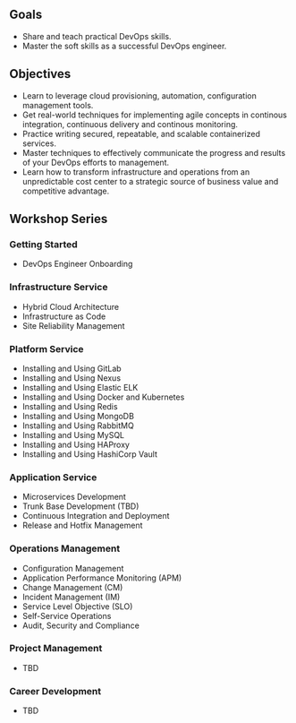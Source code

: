 ## Goals
* Share and teach practical DevOps skills.
* Master the soft skills as a successful DevOps engineer.


## Objectives
* Learn to leverage cloud provisioning, automation, configuration management tools.
* Get real-world techniques for implementing agile concepts in continous integration, continuous delivery and continous monitoring.
* Practice writing secured, repeatable, and scalable containerized services. 
* Master techniques to effectively communicate the progress and results of your DevOps efforts to management.
* Learn how to transform  infrastructure and operations from an unpredictable cost center to a strategic source of business value and competitive advantage.

## Workshop Series

### Getting Started
* DevOps Engineer Onboarding

### Infrastructure Service
* Hybrid Cloud Architecture
* Infrastructure as Code
* Site Reliability Management

### Platform Service
* Installing and Using GitLab
* Installing and Using Nexus 
* Installing and Using Elastic ELK
* Installing and Using Docker and Kubernetes
* Installing and Using Redis
* Installing and Using MongoDB
* Installing and Using RabbitMQ
* Installing and Using MySQL
* Installing and Using HAProxy
* Installing and Using HashiCorp Vault
	
### Application Service
* Microservices Development
* Trunk Base Development (TBD)
* Continuous Integration and Deployment
* Release and Hotfix Management
	
### Operations Management
* Configuration Management
* Application Performance Monitoring (APM)
* Change Management (CM)
* Incident Management (IM)
* Service Level Objective  (SLO)
* Self-Service Operations
* Audit, Security and Compliance

### Project Management
* TBD

### Career Development
* TBD
